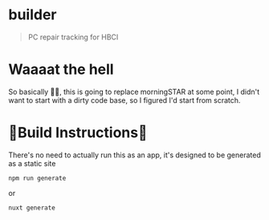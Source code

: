 # builder

> PC repair tracking for HBCI

# Waaaat the hell


So basically 🤞🤞, this is going to replace morningSTAR at some point, I didn't want to start with a dirty code base, so I figured I'd start from scratch.

# 🚧Build Instructions🚧

There's no need to actually run this as an app, it's designed to be generated as a static site

`npm run generate`

or

`nuxt generate`